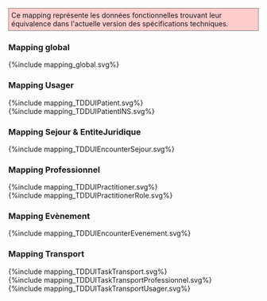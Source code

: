 <p style="background-color: #ffcccc; border:1px solid grey; padding: 5px; max-width: 790px;">
Ce mapping représente les données fonctionnelles trouvant leur équivalence dans l'actuelle version des spécifications techniques.
</p>

### Mapping global

<div>{%include mapping_global.svg%}</div>

### Mapping Usager

<div>{%include mapping_TDDUIPatient.svg%}</div>
<div>{%include mapping_TDDUIPatientINS.svg%}</div>

### Mapping Sejour & EntiteJuridique

<div>{%include mapping_TDDUIEncounterSejour.svg%}</div>

### Mapping Professionnel

<div>{%include mapping_TDDUIPractitioner.svg%}</div>
<div>{%include mapping_TDDUIPractitionerRole.svg%}</div>

### Mapping Evènement

<div>{%include mapping_TDDUIEncounterEvenement.svg%}</div>

### Mapping Transport

<div>{%include mapping_TDDUITaskTransport.svg%}</div>
<div>{%include mapping_TDDUITaskTransportProfessionnel.svg%}</div>
<div>{%include mapping_TDDUITaskTransportUsager.svg%}</div>
